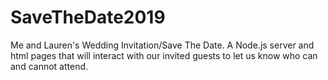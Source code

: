 # SaveTheDate2019
 Me and Lauren's Wedding Invitation/Save The Date. A Node.js server and html pages that will interact with our invited guests to let us know who can and cannot attend. 
